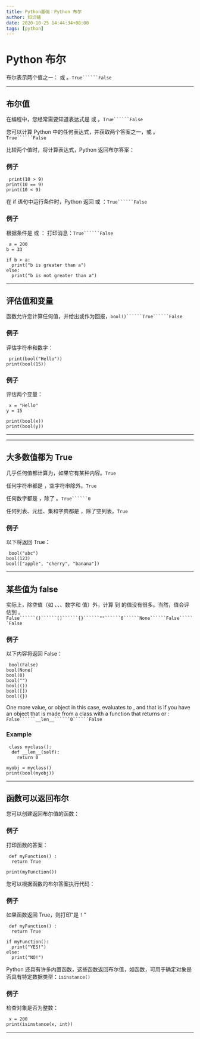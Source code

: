 ```yaml
---
title: Python基础：Python 布尔
author: 知识铺
date: 2020-10-25 14:44:34+08:00
tags: [python]
---
```


# Python 布尔

<font _mstmutation="1" _msthash="95082" _msttexthash="51765441">布尔表示两个值之一： 或 。</font>``True``````False``

---

## 布尔值

<font _mstmutation="1" _msthash="103532" _msttexthash="108692454">在编程中，您经常需要知道表达式是 或 。</font>``True``````False``

<font _mstmutation="1" _msthash="103727" _msttexthash="220713454">您可以计算 Python 中的任何表达式，并获取两个答案之一，或 。</font>``True``````False``

比较两个值时，将计算表达式，Python 返回布尔答案：

### 例子

```
 print(10 > 9)
print(10 == 9)
print(10 < 9)

```

<font _mstmutation="1" _msthash="104312" _msttexthash="108135599">在 if 语句中运行条件时，Python 返回 或 ：</font>``True``````False``

### 例子

<font _mstmutation="1" _msthash="220922" _msttexthash="64810096">根据条件是 或 ： 打印消息：</font>``True``````False``

```
 a = 200
b = 33

if b > a:
  print("b is greater than a")
else:
  print("b is not greater than a")

```

---

## 评估值和变量

<font _mstmutation="1" _msthash="105287" _msttexthash="127500932">函数允许您计算任何值，并给出或作为回报，</font>``bool()``````True``````False``

### 例子

评估字符串和数字：

```
 print(bool("Hello"))
print(bool(15)) 

```

### 例子

评估两个变量：

```
 x = "Hello"
y = 15

print(bool(x))
print(bool(y)) 

```

---

---

## 大多数值都为 True

<font _mstmutation="1" _msthash="105274" _msttexthash="104658684">几乎任何值都计算为，如果它有某种内容。</font>``True``

<font _mstmutation="1" _msthash="105469" _msttexthash="77166479">任何字符串都是 ，空字符串除外。</font>``True``

<font _mstmutation="1" _msthash="103896" _msttexthash="43936204">任何数字都是 ，除了 。</font>``True``````0``

<font _mstmutation="1" _msthash="104091" _msttexthash="129295036">任何列表、元组、集和字典都是 ，除了空列表。</font>``True``

### 例子

以下将返回 True：

```
 bool("abc")
bool(123)
bool(["apple", "cherry", "banana"]) 

```

---

## 某些值为 false

<font _mstmutation="1" _msthash="105066" _msttexthash="353589782">实际上，除空值（如 、、、数字和 值）外，计算 到 的值没有很多。当然，值会评估到 。</font>``False``````()``````[]``````{}``````""``````0``````None``````False``````False``

### 例子

以下内容将返回 False：

```
 bool(False)
bool(None)
bool(0)
bool("")
bool(())
bool([])
bool({})

```

<font _mstmutation="1" _msthash="105456" _msttexthash="10508667">One more value, or object in this case, evaluates to , and that is if you have an object that is made from a class with a function that returns or :</font> ``False``````__len__``````0``````False``

### Example

```
 class myclass():
  def __len__(self):
    return 0

myobj = myclass()
print(bool(myobj))

```

---

## 函数可以返回布尔

您可以创建返回布尔值的函数：

### 例子

打印函数的答案：

```
 def myFunction() :
  return True

print(myFunction())

```

您可以根据函数的布尔答案执行代码：

### 例子

如果函数返回 True，则打印"是！"

```
 def myFunction() :
  return True

if myFunction():
  print("YES!")
else:
  print("NO!")

```

<font _mstmutation="1" _msthash="105443" _msttexthash="543756681">Python 还具有许多内置函数，这些函数返回布尔值，如函数，可用于确定对象是否具有特定数据类型：</font>``isinstance()``

### 例子

检查对象是否为整数：

```
 x = 200
print(isinstance(x, int))

```

---
